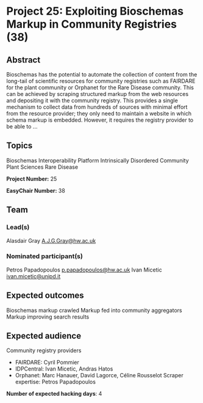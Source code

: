 # Project 25: Exploiting Bioschemas Markup in Community Registries (38)

## Abstract

Bioschemas has the potential to automate the collection of content from the long-tail of scientific resources for community registries such as FAIRDARE for the plant community or Orphanet for the Rare Disease community. This can be achieved by scraping structured markup from the web resources and depositing it with the community registry. This provides a single mechanism to collect data from hundreds of sources with minimal effort from the resource provider; they only need to maintain a website in which schema markup is embedded. However, it requires the registry provider to be able to ...

## Topics

Bioschemas
 Interoperability Platform
 Intrinsically Disordered Community
 Plant Sciences
 Rare Disease

**Project Number:** 25



**EasyChair Number:** 38

## Team

### Lead(s)

Alasdair Gray A.J.G.Gray@hw.ac.uk

### Nominated participant(s)

Petros Papadopoulos <p.papadopoulos@hw.ac.uk>
 Ivan Micetic <ivan.micetic@unipd.it>

## Expected outcomes

Bioschemas markup crawled
 Markup fed into community aggregators
 Markup improving search results

## Expected audience

Community registry providers
 - FAIRDARE: Cyril Pommier
 - IDPCentral: Ivan Micetic, Andras Hatos
 - Orphanet: Marc Hanauer, David Lagorce, Céline Rousselot
 Scraper expertise: Petros Papadopoulos

**Number of expected hacking days**: 4

